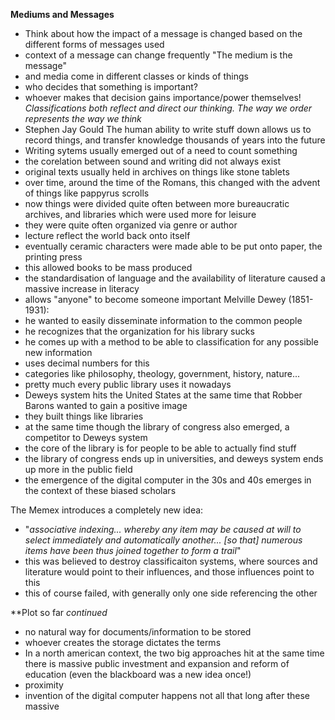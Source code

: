 **Mediums and Messages**
- Think about how the impact of a message is changed based on the different forms of messages used
- context of a message can change frequently 
"The medium is the message"
- and media come in different classes or kinds of things
- who decides that something is important?
- whoever makes that decision gains importance/power themselves!
*Classifications both reflect and direct our thinking. The way we order represents the way we think*
- Stephen Jay Gould
The human ability to write stuff down allows us to record things, and transfer knowledge thousands of years into the future
- Writing sytems usually emerged out of a need to count something
- the corelation between sound and writing did not always exist 
- original texts usually held in archives on things like stone tablets
- over time, around the time of the Romans, this changed  with the advent of things like pappyrus scrolls
- now things were divided quite often between more bureaucratic archives, and libraries which were used more for leisure 
- they were quite often organized via genre or author
- lecture reflect the world back onto itself 
- eventually ceramic characters were made able to be put onto paper, the printing press 
- this allowed books to be mass produced
- the standardisation of language and the availability of literature caused a massive increase in literacy 
- allows "anyone" to become someone important
Melville Dewey (1851-1931):
- he wanted to easily disseminate information to the common people 
- he recognizes that the organization for his library sucks 
- he comes up with a method to be able to classification for any possible new information
- uses decimal numbers for this 
- categories like philosophy, theology, government, history, nature...
- pretty much every public library uses it nowadays
- Deweys system hits the United States at the same time that Robber Barons wanted to gain a positive image
- they built things like libraries 
- at the same time though the library of congress also emerged, a competitor to Deweys system 
- the core of the library is for people to be able to actually find stuff 
- the library of congress ends up in universities, and deweys system ends up more in the public field
- the emergence of the digital computer in the 30s and 40s emerges in the context of these biased scholars 

The Memex introduces a completely new idea:
- "*associative indexing... whereby any item may be caused at will to select immediately and automatically another... [so that] numerous items have been thus joined together to form a trail*"
- this was believed to destroy classificaiton systems, where sources and literature would point to their influences, and those influences point to this 
- this of course failed, with generally only one side referencing the other 

**Plot so far *continued*
- no natural way for documents/information to be stored
- whoever creates the storage dictates the terms
- In a north american context, the two big approaches hit at the same time there is massive public investment and expansion and reform of education (even the blackboard was a new idea once!)
- proximity 
- invention of the digital computer happens not all that long after these massive 